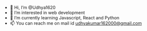 - 👋 Hi, I’m @Udhya1620
- 👀 I’m interested in web development
- 🌱 I’m currently learning Javascript, React and Python 
- 📫 You can reach me on mail id udhyakumar162000@gmail.com

<!---
Udhya1620/Udhya1620 is a ✨ special ✨ repository because its `README.md` (this file) appears on your GitHub profile.
You can click the Preview link to take a look at your changes.
--->
